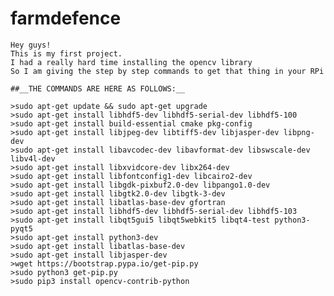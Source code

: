 # farmdefence
    Hey guys!
    This is my first project.
    I had a really hard time installing the opencv library
    So I am giving the step by step commands to get that thing in your RPi

    ##__THE COMMANDS ARE HERE AS FOLLOWS:__
    
    >sudo apt-get update && sudo apt-get upgrade
    >sudo apt-get install libhdf5-dev libhdf5-serial-dev libhdf5-100
    >sudo apt-get install build-essential cmake pkg-config
    >sudo apt-get install libjpeg-dev libtiff5-dev libjasper-dev libpng-dev
    >sudo apt-get install libavcodec-dev libavformat-dev libswscale-dev libv4l-dev
    >sudo apt-get install libxvidcore-dev libx264-dev
    >sudo apt-get install libfontconfig1-dev libcairo2-dev
    >sudo apt-get install libgdk-pixbuf2.0-dev libpango1.0-dev
    >sudo apt-get install libgtk2.0-dev libgtk-3-dev
    >sudo apt-get install libatlas-base-dev gfortran
    >sudo apt-get install libhdf5-dev libhdf5-serial-dev libhdf5-103
    >sudo apt-get install libqt5gui5 libqt5webkit5 libqt4-test python3-pyqt5
    >sudo apt-get install python3-dev
    >sudo apt-get install libatlas-base-dev
    >sudo apt-get install libjasper-dev
    >wget https://bootstrap.pypa.io/get-pip.py
    >sudo python3 get-pip.py
    >sudo pip3 install opencv-contrib-python